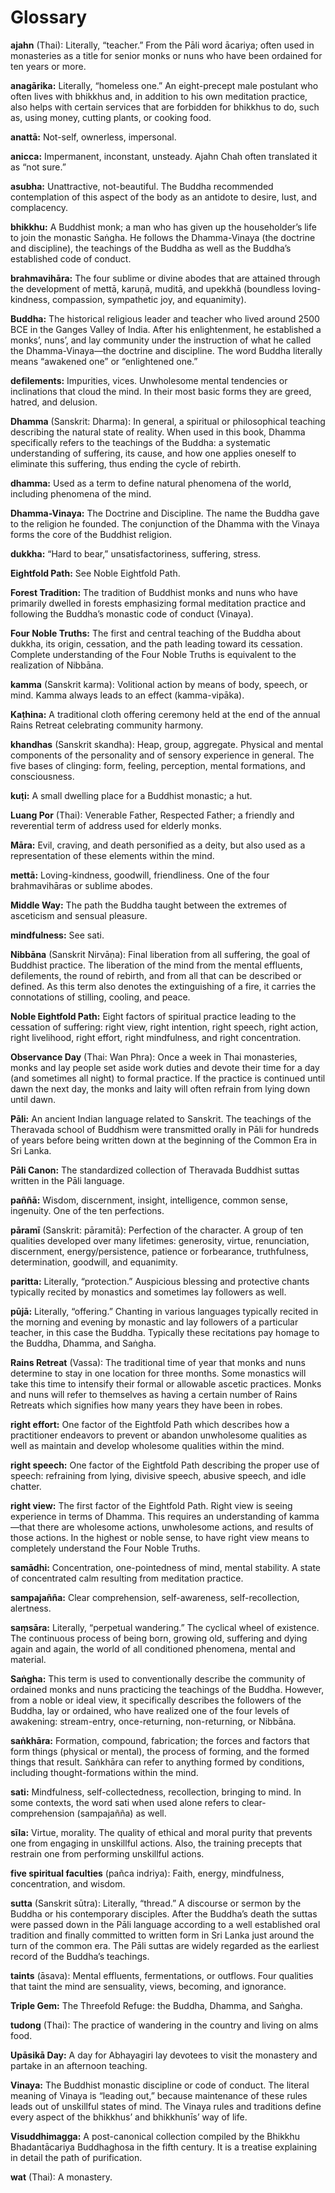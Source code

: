 ﻿# Glossary

**ajahn** (Thai): Literally, “teacher.” From the Pāli word ācariya;
often used in monasteries as a title for senior monks or nuns who have
been ordained for ten years or more.

**anagārika:** Literally, “homeless one.” An eight-precept male
postulant who often lives with bhikkhus and, in addition to his own
meditation practice, also helps with certain services that are forbidden
for bhikkhus to do, such as, using money, cutting plants, or cooking
food.

**anattā:** Not-self, ownerless, impersonal.

**anicca:** Impermanent, inconstant, unsteady. Ajahn Chah often
translated it as “not sure.”

**asubha:** Unattractive, not-beautiful. The Buddha recommended
contemplation of this aspect of the body as an antidote to desire, lust,
and complacency.

**bhikkhu:** A Buddhist monk; a man who has given up the householder’s
life to join the monastic Saṅgha. He follows the Dhamma-Vinaya (the
doctrine and discipline), the teachings of the Buddha as well as the
Buddha’s established code of conduct.

**brahmavihāra:** The four sublime or divine abodes that are attained
through the development of mettā, karuṇā, muditā, and upekkhā (boundless
loving-kindness, compassion, sympathetic joy, and equanimity).

**Buddha:** The historical religious leader and teacher who lived around
2500 BCE in the Ganges Valley of India. After his enlightenment, he
established a monks’, nuns’, and lay community under the instruction of what
he called the Dhamma-Vinaya—the doctrine and discipline. The word Buddha
literally means “awakened one” or “enlightened one.”

**defilements:** Impurities, vices. Unwholesome mental tendencies or
inclinations that cloud the mind. In their most basic forms they are
greed, hatred, and delusion.

**Dhamma** (Sanskrit: Dharma): In general, a spiritual or philosophical
teaching describing the natural state of reality. When used in this
book, Dhamma specifically refers to the teachings of the Buddha: a
systematic understanding of suffering, its cause, and how one applies
oneself to eliminate this suffering, thus ending the cycle of rebirth.

**dhamma:** Used as a term to define natural phenomena of the world,
including phenomena of the mind.

**Dhamma-Vinaya:** The Doctrine and Discipline. The name the Buddha gave
to the religion he founded. The conjunction of the Dhamma with the
Vinaya forms the core of the Buddhist religion.

**dukkha:** “Hard to bear,” unsatisfactoriness, suffering, stress.

**Eightfold Path:** See Noble Eightfold Path.

**Forest Tradition:** The tradition of Buddhist monks and nuns who have
primarily dwelled in forests emphasizing formal meditation practice and
following the Buddha’s monastic code of conduct (Vinaya).

**Four Noble Truths:** The first and central teaching of the Buddha
about dukkha, its origin, cessation, and the path leading toward its
cessation. Complete understanding of the Four Noble Truths is equivalent
to the realization of Nibbāna.

**kamma** (Sanskrit karma): Volitional action by means of body, speech,
or mind. Kamma always leads to an effect (kamma-vipāka).

**Kaṭhina:** A traditional cloth offering ceremony held at the end of
the annual Rains Retreat celebrating community harmony.

**khandhas** (Sanskrit skandha): Heap, group, aggregate. Physical and
mental components of the personality and of sensory experience in
general. The five bases of clinging: form, feeling, perception, mental
formations, and consciousness.

**kuṭi:** A small dwelling place for a Buddhist monastic; a hut.

**Luang Por** (Thai): Venerable Father, Respected Father; a friendly and
reverential term of address used for elderly monks.

**Māra:** Evil, craving, and death personified as a deity, but also used
as a representation of these elements within the mind.

**mettā:** Loving-kindness, goodwill, friendliness. One of the four
brahmavihāras or sublime abodes.

**Middle Way:** The path the Buddha taught between the extremes of
asceticism and sensual pleasure.

**mindfulness:** See sati.

**Nibbāna** (Sanskrit Nirvāṇa): Final liberation from all suffering, the
goal of Buddhist practice. The liberation of the mind from the mental
effluents, defilements, the round of rebirth, and from all that can be
described or defined. As this term also denotes the extinguishing of a
fire, it carries the connotations of stilling, cooling, and peace.

**Noble Eightfold Path:** Eight factors of spiritual practice leading to
the cessation of suffering: right view, right intention, right speech,
right action, right livelihood, right effort, right mindfulness, and
right concentration.

**Observance Day** (Thai: Wan Phra): Once a week in Thai monasteries,
monks and lay people set aside work duties and devote their time for a
day (and sometimes all night) to formal practice. If the practice is
continued until dawn the next day, the monks and laity will often
refrain from lying down until dawn.

**Pāli:** An ancient Indian language related to Sanskrit. The teachings
of the Theravada school of Buddhism were transmitted orally in Pāli for
hundreds of years before being written down at the beginning of the
Common Era in Sri Lanka.

**Pāli Canon:** The standardized collection of Theravada Buddhist suttas
written in the Pāli language.

**paññā:** Wisdom, discernment, insight, intelligence, common sense,
ingenuity. One of the ten perfections.

**pāramī** (Sanskrit: pāramitā): Perfection of the character. A group of
ten qualities developed over many lifetimes: generosity, virtue,
renunciation, discernment, energy/persistence, patience or forbearance,
truthfulness, determination, goodwill, and equanimity.

**paritta:** Literally, “protection.” Auspicious blessing and protective
chants typically recited by monastics and sometimes lay followers as
well.

**pūjā:** Literally, “offering.” Chanting in various languages typically
recited in the morning and evening by monastic and lay followers of a
particular teacher, in this case the Buddha. Typically these recitations
pay homage to the Buddha, Dhamma, and Saṅgha.

**Rains Retreat** (Vassa): The traditional time of year that monks and
nuns determine to stay in one location for three months. Some monastics
will take this time to intensify their formal or allowable ascetic
practices. Monks and nuns will refer to themselves as having a certain
number of Rains Retreats which signifies how many years they have been
in robes.

**right effort:** One factor of the Eightfold Path which describes how a
practitioner endeavors to prevent or abandon unwholesome qualities as
well as maintain and develop wholesome qualities within the mind.

**right speech:** One factor of the Eightfold Path describing the proper
use of speech: refraining from lying, divisive speech, abusive speech,
and idle chatter.

**right view:** The first factor of the Eightfold Path. Right view is
seeing experience in terms of Dhamma. This requires an understanding of
kamma—that there are wholesome actions, unwholesome actions, and results
of those actions. In the highest or noble sense, to have right view
means to completely understand the Four Noble Truths.

**samādhi:** Concentration, one-pointedness of mind, mental stability. A
state of concentrated calm resulting from meditation practice.

**sampajañña:** Clear comprehension, self-awareness, self-recollection,
alertness.

**saṃsāra:** Literally, “perpetual wandering.” The cyclical wheel of
existence. The continuous process of being born, growing old, suffering
and dying again and again, the world of all conditioned phenomena,
mental and material.

**Saṅgha:** This term is used to conventionally describe the community
of ordained monks and nuns practicing the teachings of the Buddha.
However, from a noble or ideal view, it specifically describes the
followers of the Buddha, lay or ordained, who have realized one of the
four levels of awakening: stream-entry, once-returning, non-returning,
or Nibbāna.

**saṅkhāra:** Formation, compound, fabrication; the forces and factors
that form things (physical or mental), the process of forming, and the
formed things that result. Saṅkhāra can refer to anything formed by
conditions, including thought-formations within the mind.

**sati:** Mindfulness, self-collectedness, recollection, bringing to
mind.  In some contexts, the word sati when used alone refers to
clear-comprehension (sampajañña) as well.

**sīla:** Virtue, morality. The quality of ethical and moral purity that
prevents one from engaging in unskillful actions. Also, the training
precepts that restrain one from performing unskillful actions.

**five spiritual faculties** (pañca indriya): Faith, energy,
mindfulness, concentration, and wisdom.

**sutta** (Sanskrit sūtra): Literally, “thread.” A discourse or sermon
by the Buddha or his contemporary disciples. After the Buddha’s death
the suttas were passed down in the Pāli language according to a well
established oral tradition and finally committed to written form in Sri
Lanka just around the turn of the common era. The Pāli suttas are widely
regarded as the earliest record of the Buddha’s teachings.


**taints** (āsava): Mental effluents, fermentations, or outflows. Four
qualities that taint the mind are sensuality, views, becoming, and
ignorance.

**Triple Gem:** The Threefold Refuge: the Buddha, Dhamma, and Saṅgha.

**tudong** (Thai): The practice of wandering in the country and living
on alms food.

**Upāsikā Day:** A day for Abhayagiri lay devotees to visit the
monastery and partake in an afternoon teaching.

**Vinaya:** The Buddhist monastic discipline or code of conduct. The
literal meaning of Vinaya is “leading out,” because maintenance of these
rules leads out of unskillful states of mind. The Vinaya rules and
traditions define every aspect of the bhikkhus’ and bhikkhunīs’ way of
life.

**Visuddhimagga:** A post-canonical collection compiled by the Bhikkhu
Bhadantācariya Buddhaghosa in the fifth century. It is a treatise
explaining in detail the path of purification.

**wat** (Thai): A monastery.

